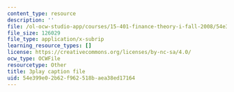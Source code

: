 ```yaml
---
content_type: resource
description: ''
file: /ol-ocw-studio-app/courses/15-401-finance-theory-i-fall-2008/54e399e02b62f962518baea38ed17164_4F1J5Q3DiaI.srt
file_size: 126029
file_type: application/x-subrip
learning_resource_types: []
license: https://creativecommons.org/licenses/by-nc-sa/4.0/
ocw_type: OCWFile
resourcetype: Other
title: 3play caption file
uid: 54e399e0-2b62-f962-518b-aea38ed17164
---
```

